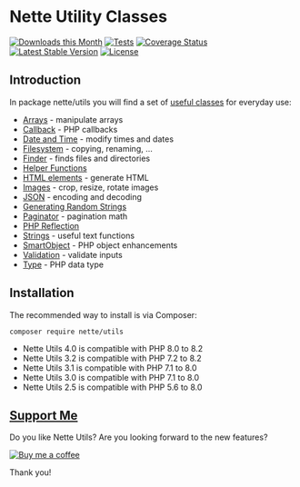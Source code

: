 # Nette Utility Classes

[![Downloads this Month](https://img.shields.io/packagist/dm/nette/utils.svg)](https://packagist.org/packages/nette/utils)
[![Tests](https://github.com/nette/utils/workflows/Tests/badge.svg?branch=master)](https://github.com/nette/utils/actions)
[![Coverage Status](https://coveralls.io/repos/github/nette/utils/badge.svg?branch=master)](https://coveralls.io/github/nette/utils?branch=master)
[![Latest Stable Version](https://poser.pugx.org/nette/utils/v/stable)](https://github.com/nette/utils/releases)
[![License](https://img.shields.io/badge/license-New%20BSD-blue.svg)](https://github.com/nette/utils/blob/master/license.md)

## Introduction

In package nette/utils you will find a set of [useful classes](https://doc.nette.org/utils) for everyday use:

-   [Arrays](https://doc.nette.org/utils/arrays) - manipulate arrays
-   [Callback](https://doc.nette.org/utils/callback) - PHP callbacks
-   [Date and Time](https://doc.nette.org/utils/datetime) - modify times and dates
-   [Filesystem](https://doc.nette.org/utils/filesystem) - copying, renaming, …
-   [Finder](https://doc.nette.org/utils/finder) - finds files and directories
-   [Helper Functions](https://doc.nette.org/utils/helpers)
-   [HTML elements](https://doc.nette.org/utils/html-elements) - generate HTML
-   [Images](https://doc.nette.org/utils/images) - crop, resize, rotate images
-   [JSON](https://doc.nette.org/utils/json) - encoding and decoding
-   [Generating Random Strings](https://doc.nette.org/utils/random)
-   [Paginator](https://doc.nette.org/utils/paginator) - pagination math
-   [PHP Reflection](https://doc.nette.org/utils/reflection)
-   [Strings](https://doc.nette.org/utils/strings) - useful text functions
-   [SmartObject](https://doc.nette.org/utils/smartobject) - PHP object enhancements
-   [Validation](https://doc.nette.org/utils/validators) - validate inputs
-   [Type](https://doc.nette.org/utils/type) - PHP data type

## Installation

The recommended way to install is via Composer:

```
composer require nette/utils
```

-   Nette Utils 4.0 is compatible with PHP 8.0 to 8.2
-   Nette Utils 3.2 is compatible with PHP 7.2 to 8.2
-   Nette Utils 3.1 is compatible with PHP 7.1 to 8.0
-   Nette Utils 3.0 is compatible with PHP 7.1 to 8.0
-   Nette Utils 2.5 is compatible with PHP 5.6 to 8.0

## [Support Me](https://github.com/sponsors/dg)

Do you like Nette Utils? Are you looking forward to the new features?

[![Buy me a coffee](https://files.nette.org/icons/donation-3.svg)](https://github.com/sponsors/dg)

Thank you!
